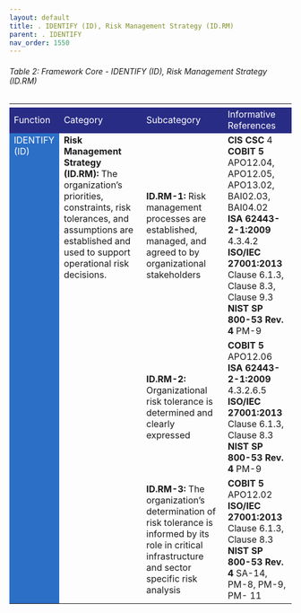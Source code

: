 ```yaml
---
layout: default
title: . IDENTIFY (ID), Risk Management Strategy (ID.RM) 
parent: . IDENTIFY
nav_order: 1550 
---
```


###### Table 2: Framework Core - IDENTIFY (ID), Risk Management Strategy (ID.RM) 
<table>
  <tr>
    <td>
    </td>
    <td>
    </td>
    <td>
    </td>
    <td>
    </td>
    <td>
    </td>
    <td>
    </td>
    <td>
    </td>
    <td>
    </td>
  </tr>
  <tr>
    <td style="background-color:#292c85">
<span style="color:#ffffff">Function</span>
    </td>
    <td colspan="2" style="background-color:#292c85">
<span style="color:#ffffff">Category</span>
    </td>
    <td colspan="2" style="background-color:#292c85">
<span style="color:#ffffff">Subcategory</span>
    </td>
    <td colspan="3" style="background-color:#292c85">
<span style="color:#ffffff">Informative References</span>
    </td>
  </tr>
  <tr>
    <td rowspan="3" style="vertical-align:top; background-color:#2c6fc7">
<span style="color:#ffffff">IDENTIFY (ID)</span>
    </td>
    <td colspan="2" rowspan="3" style="vertical-align:top">
<span style="font-weight:bold">Risk Management Strategy (ID.RM):</span> The organization’s priorities, constraints, risk tolerances, and assumptions are established and used to support operational risk decisions.
    </td>
    <td colspan="2">
<span style="font-weight:bold">ID.RM-1:</span> Risk management processes are established, managed, and agreed to by organizational stakeholders
    </td>
    <td colspan="3">
<span style="font-weight:bold">CIS CSC</span> 4<br>
<span style="font-weight:bold">COBIT 5</span> APO12.04, APO12.05, APO13.02, BAI02.03, BAI04.02<br>
<span style="font-weight:bold">ISA 62443-2-1:2009</span> 4.3.4.2<br>
<span style="font-weight:bold">ISO/IEC 27001:2013</span> Clause 6.1.3, Clause 8.3, Clause 9.3<br>
<span style="font-weight:bold">NIST SP 800-53 Rev. 4</span> PM-9<br>
    </td>
  </tr>
  <tr>
    <td colspan="2">
<span style="font-weight:bold">ID.RM-2:</span> Organizational risk tolerance is determined and clearly expressed
    </td>
    <td colspan="3">
<span style="font-weight:bold">COBIT 5</span> APO12.06<br>
<span style="font-weight:bold">ISA 62443-2-1:2009</span> 4.3.2.6.5<br>
<span style="font-weight:bold">ISO/IEC 27001:2013</span> Clause 6.1.3, Clause 8.3<br>
<span style="font-weight:bold">NIST SP 800-53 Rev. 4</span> PM-9<br>
    </td>
  </tr>
  <tr>
    <td colspan="2">
<span style="font-weight:bold">ID.RM-3:</span> The organization’s determination of risk tolerance is informed by its role in critical infrastructure and sector specific risk analysis
    </td>
    <td colspan="3">
<span style="font-weight:bold">COBIT 5</span> APO12.02<br>
<span style="font-weight:bold">ISO/IEC 27001:2013</span> Clause 6.1.3, Clause 8.3<br>
<span style="font-weight:bold">NIST SP 800-53 Rev. 4</span> SA-14, PM-8, PM-9, PM- 11<br>
    </td>
  </tr>
</table>
